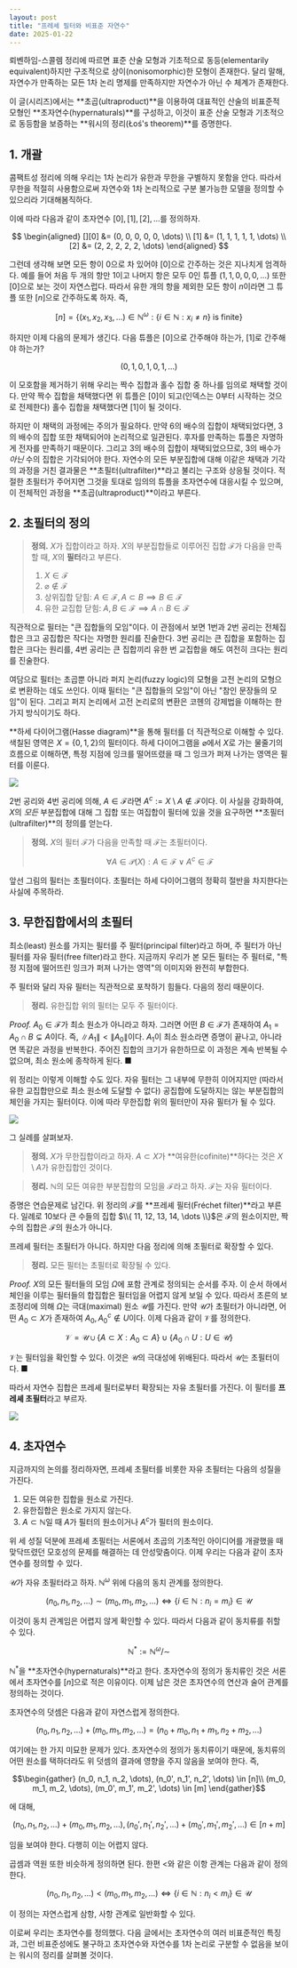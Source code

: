 ```yaml
---
layout: post
title: "프레셰 필터와 비표준 자연수"
date: 2025-01-22
---
```


뢰벤하임-스콜렘 정리에 따르면 표준 산술 모형과 기초적으로 동등(elementarily equivalent)하지만 구조적으로 상이(nonisomorphic)한 모형이 존재한다. 달리 말해, 자연수가 만족하는 모든 1차 논리 명제를 만족하지만 자연수가 아닌 수 체계가 존재한다.

이 글(시리즈)에서는 **초곱(ultraproduct)**을 이용하여 대표적인 산술의 비표준적 모형인 **초자연수(hypernaturals)**를 구성하고, 이것이 표준 산술 모형과 기초적으로 동등함을 보증하는 **워시의 정리(Łoś's theorem)**를 증명한다.

## 1. 개괄

콤팩트성 정리에 의해 우리는 1차 논리가 유한과 무한을 구별하지 못함을 안다. 따라서 무한을 적절히 사용함으로써 자연수와 1차 논리적으로 구분 불가능한 모델을 정의할 수 있으리라 기대해봄직하다.

이에 따라 다음과 같이 초자연수 $[0], [1], [2], \dots$를 정의하자.

$$
\begin{aligned}
[][0] &= (0, 0, 0, 0, 0, \dots) \\
[1] &= (1, 1, 1, 1, 1, \dots) \\
[2] &= (2, 2, 2, 2, 2, \dots)
\end{aligned}
$$

그런데 생각해 보면 모든 항이 0으로 차 있어야 $[0]$으로 간주하는 것은 지나치게 엄격하다. 예를 들어 처음 두 개의 항만 1이고 나머지 항은 모두 0인 튜플 $(1, 1, 0, 0, 0, \dots)$ 또한 $[0]$으로 보는 것이 자연스럽다. 따라서 유한 개의 항을 제외한 모든 항이 $n$이라면 그 튜플 또한 $[n]$으로 간주하도록 하자. 즉,

$$
[n] = \{ (x_1, x_2, x_3, \dots) \in \mathbb{N}^\omega : \{ i \in \mathbb{N}: x_i \neq n \} \text{ is finite} \}
$$

하지만 이제 다음의 문제가 생긴다. 다음 튜플은 $[0]$으로 간주해야 하는가, $[1]$로 간주해야 하는가?

$$
(0, 1, 0, 1, 0, 1, \dots)
$$

이 모호함을 제거하기 위해 우리는 짝수 집합과 홀수 집합 중 하나를 임의로 채택할 것이다. 만약 짝수 집합을 채택했다면 위 튜플은 $[0]$이 되고(인덱스는 0부터 시작하는 것으로 전제한다) 홀수 집합을 채택했다면 $[1]$이 될 것이다.

하지만 이 채택의 과정에는 주의가 필요하다. 만약 6의 배수의 집합이 채택되었다면, 3의 배수의 집합 또한 채택되어야 논리적으로 일관된다. 후자를 만족하는 튜플은 자명하게 전자를 만족하기 때문이다. 그리고 3의 배수의 집합이 채택되었으므로, 3의 배수가 *아닌* 수의 집합은 기각되어야 한다. 자연수의 모든 부분집합에 대해 이같은 채택과 기각의 과정을 거친 결과물은 **초필터(ultrafilter)**라고 불리는 구조와 상응될 것이다. 적절한 초필터가 주어지면 그것을 토대로 임의의 튜플을 초자연수에 대응시킬 수 있으며, 이 전체적인 과정을 **초곱(ultraproduct)**이라고 부른다.

## 2. 초필터의 정의

> **정의.** $X$가 집합이라고 하자. $X$의 부분집합들로 이루어진 집합 $\mathcal{F}$가 다음을 만족할 때, $X$의 **필터**라고 부른다.
>
> 1. $X \in \mathcal{F}$
> 2. $\varnothing \not\in \mathcal{F}$
> 3. 상위집합 닫힘: $A \in \mathcal{F}, A \subset B \implies B \in \mathcal{F}$
> 4. 유한 교집합 닫힘: $A, B \in \mathcal{F} \implies A \cap B \in \mathcal{F}$

직관적으로 필터는 "큰 집합들의 모임"이다. 이 관점에서 보면 1번과 2번 공리는 전체집합은 크고 공집합은 작다는 자명한 원리를 진술한다. 3번 공리는 큰 집합을 포함하는 집합은 크다는 원리를, 4번 공리는 큰 집합끼리 유한 번 교집합을 해도 여전히 크다는 원리를 진술한다.

여담으로 필터는 초곱뿐 아니라 퍼지 논리(fuzzy logic)의 모형을 고전 논리의 모형으로 변환하는 데도 쓰인다. 이때 필터는 "큰 집합들의 모임"이 아닌 "참인 문장들의 모임"이 된다. 그리고 퍼지 논리에서 고전 논리로의 변환은 코헨의 강제법을 이해하는 한 가지 방식이기도 하다.

**하세 다이어그램(Hasse diagram)**을 통해 필터를 더 직관적으로 이해할 수 있다. 색칠된 영역은 $X = \{ 0, 1, 2 \}$의 필터이다. 하세 다이어그램을 $\varnothing$에서 $X$로 가는 물줄기의 흐름으로 이해하면, 특정 지점에 잉크를 떨어뜨렸을 때 그 잉크가 퍼져 나가는 영역은 필터를 이룬다.

![](https://velog.velcdn.com/images/dimenerno/post/86ac1e36-13fe-46fb-a9cc-b6749d1c5a69/image.png)

2번 공리와 4번 공리에 의해, $A \in \mathcal{F}$라면 $A^c := X \setminus A \notin \mathcal{F}$이다. 이 사실을 강화하여, $X$의 *모든* 부분집합에 대해 그 집합 또는 여집합이 필터에 있을 것을 요구하면 **초필터(ultrafilter)**의 정의를 얻는다.

> **정의.** $X$의 필터 $\mathcal{F}$가 다음을 만족할 때 $\mathcal{F}$는 초필터이다.
>
> $$
> \forall A \in \mathcal{P}(X) : A \in \mathcal{F} \lor A^c \in \mathcal{F}
> $$

앞선 그림의 필터는 초필터이다. 초필터는 하세 다이어그램의 정확히 절반을 차지한다는 사실에 주목하라.

## 3. 무한집합에서의 초필터

최소(least) 원소를 가지는 필터를 주 필터(principal filter)라고 하며, 주 필터가 아닌 필터를 자유 필터(free filter)라고 한다. 지금까지 우리가 본 모든 필터는 주 필터로, "특정 지점에 떨어뜨린 잉크가 퍼져 나가는 영역"의 이미지와 완전히 부합한다.

주 필터와 달리 자유 필터는 직관적으로 포착하기 힘들다. 다음의 정리 때문이다.

> **정리.** 유한집합 위의 필터는 모두 주 필터이다.

*Proof.* $A_0 \in \mathcal{F}$가 최소 원소가 아니라고 하자. 그러면 어떤 $B \in \mathcal{F}$가 존재하여 $A_1 = A_0 \cap B \subsetneq A$이다. 즉, $\|A_1\| < \|A_0 \|$이다. $A_1$이 최소 원소라면 증명이 끝나고, 아니라면 똑같은 과정을 반복한다. 주어진 집합의 크기가 유한하므로 이 과정은 계속 반복될 수 없으며, 최소 원소에 종착하게 된다. ■

위 정리는 이렇게 이해할 수도 있다. 자유 필터는 그 내부에 무한히 이어지지만 (따라서 유한 교집합만으로 최소 원소에 도달할 수 없다) 공집합에 도달하지는 않는 부분집합의 체인을 가지는 필터이다. 이에 따라 무한집합 위의 필터만이 자유 필터가 될 수 있다.

![](https://velog.velcdn.com/images/dimenerno/post/3769cca8-52df-4faa-af87-4225e588e89d/image.png)

그 실례를 살펴보자.

> **정의.** $X$가 무한집합이라고 하자. $A \subset X$가 **여유한(cofinite)**하다는 것은 $X \setminus A$가 유한집합인 것이다.

> **정리.** $\mathbb{N}$의 모든 여유한 부분집합의 모임을 $\mathcal{F}$라고 하자. $\mathcal{F}$는 자유 필터이다.

증명은 연습문제로 남긴다. 위 정리의 $\mathcal{F}$를 **프레셰 필터(Fréchet filter)**라고 부른다. 일례로 10보다 큰 수들의 집합 $\\{ 11, 12, 13, 14, \dots \\}$은 $\mathcal{F}$의 원소이지만, 짝수의 집합은 $\mathcal{F}$의 원소가 아니다.

프레셰 필터는 초필터가 아니다. 하지만 다음 정리에 의해 초필터로 확장할 수 있다.

> **정리.** 모든 필터는 초필터로 확장될 수 있다.

*Proof.* $X$의 모든 필터들의 모임 $\Omega$에 포함 관계로 정의되는 순서를 주자. 이 순서 하에서 체인을 이루는 필터들의 합집합은 필터임을 어렵지 않게 보일 수 있다. 따라서 초른의 보조정리에 의해 $\Omega$는 극대(maximal) 원소 $\mathcal{U}$를 가진다. 만약 $\mathcal{U}$가 초필터가 아니라면, 어떤 $A_0 \subset X$가 존재하여 $A_0, A_0^c \notin U$이다. 이제 다음과 같이 $\mathcal{V}$를 정의한다.

$$
\mathcal{V} = \mathcal{U} \cup \{ A \subset X : A_0 \subset A \} \cup \{ A_0 \cap U : U \in \mathcal{U} \}
$$

$\mathcal{V}$는 필터임을 확인할 수 있다. 이것은 $\mathcal{U}$의 극대성에 위배된다. 따라서 $\mathcal{U}$는 초필터이다. ■

따라서 자연수 집합은 프레셰 필터로부터 확장되는 자유 초필터를 가진다. 이 필터를 **프레셰 초필터**라고 부르자.

![](https://velog.velcdn.com/images/dimenerno/post/30387200-2e80-4a74-82a2-b696ffe7e1cd/image.png)

## 4. 초자연수

지금까지의 논의를 정리하자면, 프레셰 초필터를 비롯한 자유 초필터는 다음의 성질을 가진다.

1. 모든 여유한 집합을 원소로 가진다.
2. 유한집합은 원소로 가지지 않는다.
3. $A \subset \mathbb{N}$일 때 $A$가 필터의 원소이거나 $A^c$가 필터의 원소이다.

위 세 성질 덕분에 프레셰 초필터는 서론에서 초곱의 기초적인 아이디어를 개괄했을 때 맞닥뜨렸던 모호성의 문제를 해결하는 데 안성맞춤이다. 이제 우리는 다음과 같이 초자연수를 정의할 수 있다.

$\mathcal{U}$가 자유 초필터라고 하자. $\mathbb{N}^\omega$ 위에 다음의 동치 관계를 정의한다.

$$
(n_0, n_1, n_2, \dots) \sim (m_0, m_1, m_2, \dots) \iff \{ i \in \mathbb{N} : n_i = m_i \} \in \mathcal{U}
$$

이것이 동치 관계임은 어렵지 않게 확인할 수 있다. 따라서 다음과 같이 동치류를 취할 수 있다.

$$
\mathbb{N}^* := \mathbb{N}^\omega/\sim
$$

$\mathbb{N}^*$을 **초자연수(hypernaturals)**라고 한다. 초자연수의 정의가 동치류인 것은 서론에서 초자연수를 $[n]$으로 적은 이유이다. 이제 남은 것은 초자연수의 연산과 술어 관계를 정의하는 것이다.

초자연수의 덧셈은 다음과 같이 자연스럽게 정의한다.

$$
(n_0, n_1, n_2, \dots) + (m_0, m_1, m_2, \dots) = (n_0 + m_0, n_1 + m_1, n_2 + m_2, \dots)
$$

여기에는 한 가지 미묘한 문제가 있다. 초자연수의 정의가 동치류이기 때문에, 동치류의 어떤 원소를 택하더라도 위 덧셈의 결과에 영향을 주지 않음을 보여야 한다. 즉,

$$\begin{gather}
(n_0, n_1, n_2, \dots), (n_0', n_1', n_2', \dots) \in [n]\\
(m_0, m_1, m_2, \dots), (m_0', m_1', m_2', \dots) \in [m]
\end{gather}$$

에 대해,

$$
(n_0, n_1, n_2, \dots) + (m_0, m_1, m_2, \dots), (n_0', n_1', n_2', \dots) + (m_0', m_1', m_2', \dots) \in [n + m]
$$

임을 보여야 한다. 다행히 이는 어렵지 않다.

곱셈과 역원 또한 비슷하게 정의하면 된다. 한편 $<$와 같은 이항 관계는 다음과 같이 정의한다.

$$
(n_0, n_1, n_2, \dots) < (m_0, m_1, m_2, \dots) \iff \{ i \in \mathbb{N} : n_i < m_i \} \in \mathcal{U}
$$

이 정의는 자연스럽게 삼항, 사항 관계로 일반화할 수 있다.

이로써 우리는 초자연수를 정의했다. 다음 글에서는 초자연수의 여러 비표준적인 특징과, 그런 비표준성에도 불구하고 초자연수와 자연수를 1차 논리로 구분할 수 없음을 보이는 워시의 정리를 살펴볼 것이다.